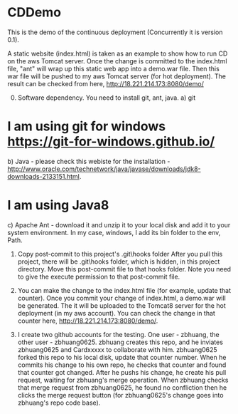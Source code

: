 # CDDemo
This is the demo of the continuous deployment (Concurrently it is version 0.1).

A static website (index.html) is taken as an example to show how to run CD on the aws Tomcat server.
Once the change is committed to the index.html file, "ant" will wrap up this static web app into a demo.war file.
Then this war file will be pushed to my aws Tomcat server (for hot deployment).
The result can be checked from here, http://18.221.214.173:8080/demo/

0. Software dependency.
You need to install git, ant, java.
a) git
# I am using git for windows https://git-for-windows.github.io/
b) Java - please check this webiste for the installation - 
http://www.oracle.com/technetwork/java/javase/downloads/jdk8-downloads-2133151.html.
# I am using Java8
c) Apache Ant - download it and unzip it to your local disk and add it to your system environment.
In my case, windows, I add its bin folder to the env, Path.

1. Copy post-commit to this project's .git\hooks folder
After you pull this project, there will be .git\hooks folder, which is hidden, in this project directory.
Move this post-commit file to that hooks folder.
Note you need to give the execute permission to that post-commit file.

2. You can make the change to the index.html file (for example, update that counter).
Once you commit your change of index.html, a demo.war will be generated.
The it will be uploaded to the Tomcat8 server for the hot deployment (in my aws account).
You can check the change in that counter here, http://18.221.214.173:8080/demo/.

3. I create two github accounts for the testing.
One user - zbhuang, the other user - zbhuang0625.
zbhuang creates this repo, and he inviates zbhuang0625 and Cardxxxxx to collaborate with him.
zbhuang0625 forked this repo to his local disk, update that counter number. When he commits his change to his own repo, he checks that counter and found that counter got changed. After he pushs his change, he create his pull request, waiting for zbhuang's merge operation.
When zbhuang checks that merge request from zbhuang0625, he found no confliction then he clicks the merge request button (for zbhuang0625's change goes into zbhuang's repo code base).
